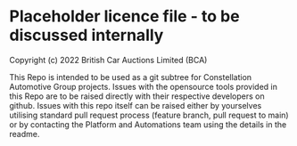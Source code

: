 # Placeholder licence file - to be discussed internally #

Copyright (c) 2022 British Car Auctions Limited (BCA)

This Repo is intended to be used as a git subtree for Constellation Automotive Group projects.
Issues with the opensource tools provided in this Repo are to be raised directly with their respective developers on github.
Issues with this repo itself can be raised either by yourselves utilising standard pull request process (feature branch, pull request to main)
or by contacting the Platform and Automations team using the details in the readme.
